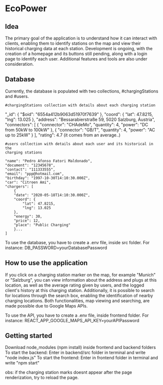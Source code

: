 # EcoPower

## Idea 
The primary goal of the application is to understand how it can interact 
with clients, enabling them to identify stations on the map and view their 
historical charging data at each station. Development is ongoing, with the 
creation of a homepage and its buttons still pending, along with a login page 
to identify each user. Additional features and tools are also under consideration.

## Database
Currently, the database is populated with two collections, #chargingStations
and #users.
    
    #chargingStations collection with details about each charging station
    
  "_id": {
    "$oid": "6554a412b9063d51970f7639"
  },
  "coord": {
    "lat": 47.8215,
    "lng": 13.025
  },
  "address": "Bessarabierstraße 59, 5020 Salzburg, Áustria",
  "connectors": [
    {
      "connector": "CHAdeMo",
      "quantity": 4,
      "power": "DC from 50kW to 100kW"
    },
    {
      "connector": "GB/T",
      "quantity": 4,
      "power": "AC up to 25kW"
    }
  ],
  "rating": 4.7 (it comes from an average..)


    #users collection with details about each user and its historical in the
    charging stations

    "name": "Pedro Afonso Fatori Maldonado",
    "document": "12345678",
    "contact": "111333555",
    "email": "ppp@hotmail.com",
    "birthday": "1997-10-30T14:10:30.000Z",
    "car": "Citroen Ami",
    "chargers": [
        {
        "date": "2020-05-18T14:10:30.000Z",
        "coord": {
            "lat": 47.8215,
            "lng": 13.025
        },
        "energy": 30,
        "price": 12,
        "place": "Public Charging"
        }...
    ]
To use the database, you have to create a .env file, inside src folder. For instance: 
DB_PASSWORD=yourDatabasePassword

## How to use the application
If you click on a charging station marker on the map, for example "Munich" or "Salzburg", 
you can view information about the address and plugs at this location, as well as the 
average rating given by users, and the logged client's history at this charging station. 
Additionally, it is possible to search for locations through the search box, enabling the 
identification of nearby charging locations. Both functionalities, map viewing and searching, 
are made possible due to Google Maps APIs.

To use the API, you have to create a .env file, inside frontend folder. For instance: 
REACT_APP_GOOGLE_MAPS_API_KEY=yourAPIPassword

## Getting started
Download node_modules (npm install) inside frontend and backend folders
To start the backend: Enter in backend/src folder in terminal and write "node index.js"
To start the frontend: Enter in frontend folder in terminal and write "npm start"

obs: if the charging station marks doesnt appear after the page renderization, 
try to reload the page.
